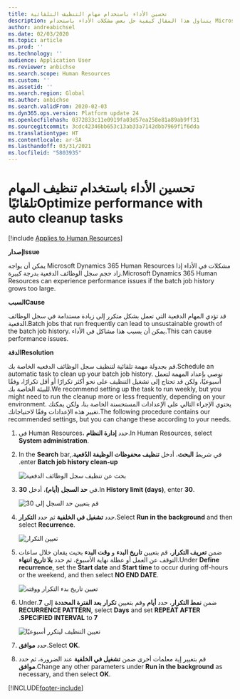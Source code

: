```yaml
---
title: تحسين الأداء باستخدام مهام التنظيف التلقائية
description: يتناول هذا المقال كيفية حل بعض مشكلات الأداء باستخدام Microsoft Dynamics 365 Human Resources عن طريق تنظيف سجل الوظائف الدفعية.
author: andreabichsel
ms.date: 02/03/2020
ms.topic: article
ms.prod: ''
ms.technology: ''
audience: Application User
ms.reviewer: anbichse
ms.search.scope: Human Resources
ms.custom: ''
ms.assetid: ''
ms.search.region: Global
ms.author: anbichse
ms.search.validFrom: 2020-02-03
ms.dyn365.ops.version: Platform update 24
ms.openlocfilehash: 0372833c11e0919fa03d57ea258e81a89ab9ff31
ms.sourcegitcommit: 3cdc42346bb653c13ab33a7142dbb7969f1f6dda
ms.translationtype: HT
ms.contentlocale: ar-SA
ms.lasthandoff: 03/31/2021
ms.locfileid: "5803935"
---
```

# <a name="optimize-performance-with-auto-cleanup-tasks"></a><span data-ttu-id="7b6fa-103">تحسين الأداء باستخدام تنظيف المهام تلقائيًا</span><span class="sxs-lookup"><span data-stu-id="7b6fa-103">Optimize performance with auto cleanup tasks</span></span>

[!include [Applies to Human Resources](../includes/applies-to-hr.md)]

<span data-ttu-id="7b6fa-104">**إصدار**</span><span class="sxs-lookup"><span data-stu-id="7b6fa-104">**Issue**</span></span>

<span data-ttu-id="7b6fa-105">يمكن أن يواجه Microsoft Dynamics 365 Human Resources مشكلات في الأداء إذا زاد حجم سجل الوظائف الدفعية بدرجة كبيرة.</span><span class="sxs-lookup"><span data-stu-id="7b6fa-105">Microsoft Dynamics 365 Human Resources can experience performance issues if the batch job history grows too large.</span></span>

<span data-ttu-id="7b6fa-106">**السبب**</span><span class="sxs-lookup"><span data-stu-id="7b6fa-106">**Cause**</span></span>

<span data-ttu-id="7b6fa-107">قد تؤدي المهام الدفعية التي تعمل بشكل متكرر إلى زيادة مستدامة في سجل الوظائف الدفعية.</span><span class="sxs-lookup"><span data-stu-id="7b6fa-107">Batch jobs that run frequently can lead to unsustainable growth of the batch job history.</span></span> <span data-ttu-id="7b6fa-108">يمكن أن يسبب هذا مشاكل في الأداء.</span><span class="sxs-lookup"><span data-stu-id="7b6fa-108">This can cause performance issues.</span></span> 

<span data-ttu-id="7b6fa-109">**الدقة**</span><span class="sxs-lookup"><span data-stu-id="7b6fa-109">**Resolution**</span></span>

<span data-ttu-id="7b6fa-110">قم بجدولة مهمة تلقائية لتنظيف سجل الوظائف الدفعيه الخاصة بك.</span><span class="sxs-lookup"><span data-stu-id="7b6fa-110">Schedule an automatic task to clean up your batch job history.</span></span> <span data-ttu-id="7b6fa-111">نوصي بإعداد المهمة لتعمل أسبوعيًا، ولكن قد تحتاج إلى تشغيل التنظيف على نحو أكثر تكرارًا أو أقل تكرارًا، وفقًا للبيئة الخاصة بك.</span><span class="sxs-lookup"><span data-stu-id="7b6fa-111">We recommend setting up the task to run weekly, but you might need to run the cleanup more or less frequently, depending on your environment.</span></span> <span data-ttu-id="7b6fa-112">يحتوي الإجراء التالي على الإعدادات المستحسنة الخاصة بنا، ولكن يمكنك تغيير هذه الإعدادات وفقًا لاحتياجاتك.</span><span class="sxs-lookup"><span data-stu-id="7b6fa-112">The following procedure contains our recommended settings, but you can change these according to your needs.</span></span>

1. <span data-ttu-id="7b6fa-113">في Human Resources، حدد **إدارة النظام**.</span><span class="sxs-lookup"><span data-stu-id="7b6fa-113">In Human Resources, select **System administration**.</span></span>

2. <span data-ttu-id="7b6fa-114">في شريط **البحث**، أدخل **‏‫تنظيف محفوظات الوظيفة الدُفعية**.</span><span class="sxs-lookup"><span data-stu-id="7b6fa-114">In the **Search** bar, enter **Batch job history clean-up**.</span></span>

   ![بحث عن تنظيف سجل الوظائف الدفعية](media/talent-batch-history-cleanup-search-bar.png)

3. <span data-ttu-id="7b6fa-116">في **حد السجل (أيام)**، أدخل **30**.</span><span class="sxs-lookup"><span data-stu-id="7b6fa-116">In **History limit (days)**, enter **30**.</span></span>

   ![قم بتعيين حد السجل إلى 30](media/talent-batch-history-cleanup-history-limit.png)

4. <span data-ttu-id="7b6fa-118">حدد **تشغيل في الخلفية** ثم حدد **التكرار**.</span><span class="sxs-lookup"><span data-stu-id="7b6fa-118">Select **Run in the background** and then select **Recurrence**.</span></span>

   ![تعيين التكرار](media/talent-batch-history-cleanup-recurrence.png)

5. <span data-ttu-id="7b6fa-120">ضمن **تعريف التكرار**، قم بتعيين **تاريخ البدء** و **وقت البدء** بحيث يقعان خلال ساعات التوقف عن العمل أو عطلة نهاية الأسبوع، ثم حدد **بلا تاريخ انتهاء**.</span><span class="sxs-lookup"><span data-stu-id="7b6fa-120">Under **Define recurrence**, set the **Start date** and **Start time** to occur during off-hours or the weekend, and then select **NO END DATE**.</span></span> 

   ![تعيين تاريخ بدء التكرار ووقته](media/talent-batch-history-cleanup-define-recurrence.png)

6. <span data-ttu-id="7b6fa-122">ضمن **نمط التكرار**، حدد **أيام** وقم بتعيين **‏‫تكرار بعد الفترة المحددة** إلى **7**.</span><span class="sxs-lookup"><span data-stu-id="7b6fa-122">Under **RECURRENCE PATTERN**, select **Days** and set **REPEAT AFTER SPECIFIED INTERVAL** to **7**.</span></span>

   ![تعيين التنظيف ليتكرر أسبوعيًا](media/talent-batch-history-cleanup-recurrence-pattern.png)

7. <span data-ttu-id="7b6fa-124">حدد **موافق**.</span><span class="sxs-lookup"><span data-stu-id="7b6fa-124">Select **OK**.</span></span>

8. <span data-ttu-id="7b6fa-125">قم بتغيير إية معلمات أخرى ضمن **تشغيل في الخلفية** عند الضرورة، ثم حدد **موافق**.</span><span class="sxs-lookup"><span data-stu-id="7b6fa-125">Change any other parameters under **Run in the background** as necessary, and then select **OK**.</span></span>



[!INCLUDE[footer-include](../includes/footer-banner.md)]